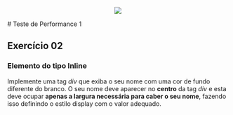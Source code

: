 <p align="center">
	<img src="https://www.infnet.edu.br/infnet/wp-content/themes/infnet.homepage//assets/img/LogoInfnetRodape.png"/>
</p>
# Teste de Performance 1

## Exercício 02

### Elemento do tipo Inline

Implemente uma tag _div_ que exiba o seu nome com uma cor de fundo diferente do branco.
O seu nome deve aparecer no **centro** da tag _div_ e esta deve ocupar **apenas a largura necessária para caber o seu nome**, fazendo isso definindo o estilo display com o valor adequado.
